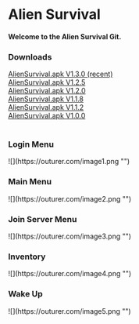 <h1>Alien Survival</h1>
<h4>Welcome to the Alien Survival Git.</h4>
<h3>Downloads</h3>
<a href="http://outurer.com/AlienSurvival.apk" download>AlienSurvival.apk V1.3.0 (recent)</a><br>
<a href="http://outurer.com/AlienSurvival.apk" download>AlienSurvival.apk V1.2.5</a><br>
<a href="http://outurer.com/AlienSurvival.apk" download>AlienSurvival.apk V1.2.0</a><br>
<a href="http://outurer.com/AlienSurvival.apk" download>AlienSurvival.apk V1.1.8</a><br>
<a href="http://outurer.com/AlienSurvival.apk" download>AlienSurvival.apk V1.1.2</a><br>
<a href="http://outurer.com/AlienSurvival.apk" download>AlienSurvival.apk V1.0.0</a><br><br>
<h3>Login Menu</h3>
![](https://outurer.com/image1.png "")
<h3>Main Menu</h3>
![](https://outurer.com/image2.png "")
<h3>Join Server Menu</h3>
![](https://outurer.com/image3.png "")
<h3>Inventory</h3>
![](https://outurer.com/image4.png "")
<h3>Wake Up</h3>
![](https://outurer.com/image5.png "")


